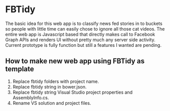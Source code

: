 FBTidy
============

The basic idea for this web app is to classify news fed stories in to buckets so people with little time can easily chose to ignore all those cat videos. The entire web app is Javascript based that directly makes call to Facebook Graph APIs and renders UI without pretty much any server side activity. Current prototype is fully function but still a features I wanted are pending.


How to make new web app using FBTidy as template
------------------------------------------------
1. Replace fbtidy folders with project name.
2. Replace fbtidy string in bower.json.
3. Replace fbtidy string Visual Studio project properties and AssemblyInfo.cs.
4. Rename VS solution and project files.
